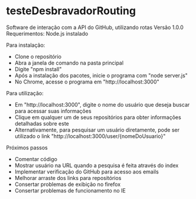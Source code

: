 # testeDesbravadorRouting
Software de interação com a API do GitHub, utilizando rotas
Versão 1.0.0
Requerimentos: Node.js instalado

Para instalação:
- Clone o repositório
- Abra a janela de comando na pasta principal
- Digite "npm install"
- Após a instalação dos pacotes, inicie o programa com "node server.js"
- No Chrome, acesse o programa em "http://localhost:3000"

Para utilização:
- Em "http://localhost:3000", digite o nome do usuário que deseja buscar para acessar suas informações
- Clique em qualquer um de seus repositórios para obter informações detalhadas sobre este
- Alternativamente, para pesquisar um usuário diretamente, pode ser utilizado o link "http://localhost:3000/user/{nomeDoUsuario}"


Próximos passos
- Comentar código
- Mostrar usuário na URL quando a pesquisa é feita através do index 
- Implementar verificação do GitHub para acesso aos emails
- Melhorar arraste dos links para repositórios
- Consertar problemas de exibição no firefox
- Consertar problemas de funcionamento no IE
